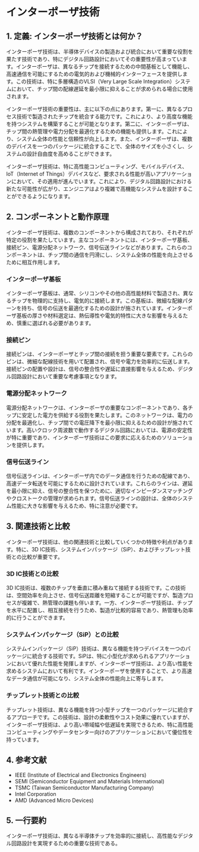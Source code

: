 # インターポーザ技術

## 1. 定義: インターポーザ技術とは何か？
インターポーザ技術は、半導体デバイスの製造および統合において重要な役割を果たす技術であり、特にデジタル回路設計においてその重要性が高まっています。インターポーザは、異なるチップを接続するための中間基板として機能し、高速通信を可能にするための電気的および機械的インターフェースを提供します。この技術は、特に多層構造のVLSI（Very Large Scale Integration）システムにおいて、チップ間の配線遅延を最小限に抑えることが求められる場合に使用されます。

インターポーザ技術の重要性は、主に以下の点にあります。第一に、異なるプロセス技術で製造されたチップを統合する能力です。これにより、より高度な機能を持つシステムを構築することが可能となります。第二に、インターポーザは、チップ間の熱管理や電力分配を最適化するための機能も提供します。これにより、システム全体の性能と信頼性が向上します。また、インターポーザは、複数のデバイスを一つのパッケージに統合することで、全体のサイズを小さくし、システムの設計自由度を高めることができます。

インターポーザ技術は、特に高性能コンピューティング、モバイルデバイス、IoT（Internet of Things）デバイスなど、要求される性能が高いアプリケーションにおいて、その適用が進んでいます。これにより、デジタル回路設計における新たな可能性が広がり、エンジニアはより複雑で高機能なシステムを設計することができるようになります。

## 2. コンポーネントと動作原理
インターポーザ技術は、複数のコンポーネントから構成されており、それぞれが特定の役割を果たしています。主なコンポーネントには、インターポーザ基板、接続ピン、電源分配ネットワーク、信号伝送ラインなどがあります。これらのコンポーネントは、チップ間の通信を円滑にし、システム全体の性能を向上させるために相互作用します。

### インターポーザ基板
インターポーザ基板は、通常、シリコンやその他の高性能材料で製造され、異なるチップを物理的に支持し、電気的に接続します。この基板は、微細な配線パターンを持ち、信号の伝送を最適化するための設計が施されています。インターポーザ基板の厚さや材料選定は、熱伝導性や電気的特性に大きな影響を与えるため、慎重に選ばれる必要があります。

### 接続ピン
接続ピンは、インターポーザとチップ間の接続を担う重要な要素です。これらのピンは、微細な配線技術を用いて配置され、信号や電力を効率的に伝送します。接続ピンの配置や設計は、信号の整合性や遅延に直接影響を与えるため、デジタル回路設計において重要な考慮事項となります。

### 電源分配ネットワーク
電源分配ネットワークは、インターポーザの重要なコンポーネントであり、各チップに安定した電力を供給する役割を果たします。このネットワークは、電力の分配を最適化し、チップ間での電圧降下を最小限に抑えるための設計が施されています。高いクロック周波数で動作するデジタル回路においては、電源の安定性が特に重要であり、インターポーザ技術はこの要求に応えるためのソリューションを提供します。

### 信号伝送ライン
信号伝送ラインは、インターポーザ内でのデータ通信を行うための配線であり、高速データ転送を可能にするために設計されています。これらのラインは、遅延を最小限に抑え、信号の整合性を保つために、適切なインピーダンスマッチングやクロストークの管理が求められます。信号伝送ラインの設計は、全体のシステム性能に大きな影響を与えるため、特に注意が必要です。

## 3. 関連技術と比較
インターポーザ技術は、他の関連技術と比較していくつかの特徴や利点があります。特に、3D IC技術、システムインパッケージ（SiP）、およびチップレット技術との比較が重要です。

### 3D IC技術との比較
3D IC技術は、複数のチップを垂直に積み重ねて接続する技術です。この技術は、空間効率を向上させ、信号伝送距離を短縮することが可能ですが、製造プロセスが複雑で、熱管理の課題も伴います。一方、インターポーザ技術は、チップを水平に配置し、相互接続を行うため、製造が比較的容易であり、熱管理も効率的に行うことができます。

### システムインパッケージ（SiP）との比較
システムインパッケージ（SiP）技術は、異なる機能を持つデバイスを一つのパッケージに統合する技術です。SiPは、特に小型化が求められるアプリケーションにおいて優れた性能を発揮しますが、インターポーザ技術は、より高い性能を求めるシステムにおいて有利です。インターポーザを使用することで、より高速なデータ通信が可能になり、システム全体の性能向上に寄与します。

### チップレット技術との比較
チップレット技術は、異なる機能を持つ小型チップを一つのパッケージに統合するアプローチです。この技術は、設計の柔軟性やコスト効果に優れていますが、インターポーザ技術は、より高い帯域幅や低遅延を実現できるため、特に高性能コンピューティングやデータセンター向けのアプリケーションにおいて優位性を持っています。

## 4. 参考文献
- IEEE (Institute of Electrical and Electronics Engineers)
- SEMI (Semiconductor Equipment and Materials International)
- TSMC (Taiwan Semiconductor Manufacturing Company)
- Intel Corporation
- AMD (Advanced Micro Devices)

## 5. 一行要約
インターポーザ技術は、異なる半導体チップを効率的に接続し、高性能なデジタル回路設計を実現するための重要な技術である。